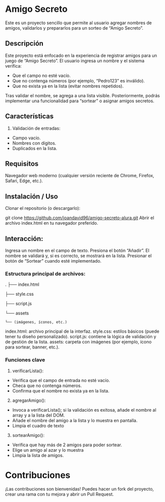 # Amigo Secreto
Este es un proyecto sencillo que permite al usuario agregar nombres de amigos, validarlos y prepararlos para un sorteo de “Amigo Secreto”. 

## Descripción
Este proyecto está enfocado en la experiencia de registrar amigos para un juego de “Amigo Secreto”. El usuario ingresa un nombre y el sistema verifica:
- Que el campo no esté vacío.
- Que no contenga números (por ejemplo, “Pedro123” es inválido).
- Que no exista ya en la lista (evitar nombres repetidos).

Tras validar el nombre, se agrega a una lista visible. Posteriormente, podrás implementar una funcionalidad para “sortear” o asignar amigos secretos.

## Características
1. Validación de entradas:
- Campo vacío.
- Nombres con dígitos.
- Duplicados en la lista.

## Requisitos
Navegador web moderno (cualquier versión reciente de Chrome, Firefox, Safari, Edge, etc.).

## Instalación / Uso
Clonar el repositorio (o descargarlo):

git clone https://github.com/joandavid96/amigo-secreto-alura.git
Abrir el archivo index.html en tu navegador preferido.

## Interacción:
Ingresa un nombre en el campo de texto.
Presiona el botón “Añadir”.
El nombre se validará y, si es correcto, se mostrará en la lista.
Presionar el botón de “Sortear” cuando esté implementado.

### Estructura principal de archivos:

.
├── index.html

├── style.css

├── script.js

└── assets

    └── (imágenes, íconos, etc.)

index.html: archivo principal de la interfaz.
style.css: estilos básicos (puede tener tu diseño personalizado).
script.js: contiene la lógica de validación y de gestión de la lista.
assets: carpeta con imágenes (por ejemplo, ícono para sortear, banner, etc.).

### Funciones clave
1. verificarLista():
- Verifica que el campo de entrada no esté vacío.
- Checa que no contenga números.
- Confirma que el nombre no exista ya en la lista.

2. agregarAmigo():
- Invoca a verificarLista(); si la validación es exitosa, añade el nombre al array y a la lista del DOM.
- Añade el nombre del amigo a la lista y lo muestra en pantalla.
- Limpia el cuadro de texto

3. sortearAmigo():
- Verifica que hay más de 2 amigos para poder sortear.
- Elige un amigo al azar y lo muestra
- Limpia la lista de amigos.

# Contribuciones
¡Las contribuciones son bienvenidas! Puedes hacer un fork del proyecto, crear una rama con tu mejora y abrir un Pull Request.
